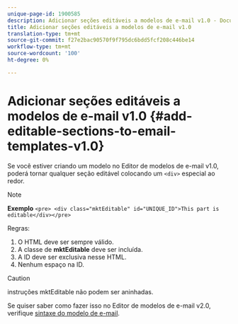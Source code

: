 ```yaml
---
unique-page-id: 1900585
description: Adicionar seções editáveis a modelos de e-mail v1.0 - Documentos do Marketing - Documentação do produto
title: Adicionar seções editáveis a modelos de e-mail v1.0
translation-type: tm+mt
source-git-commit: f27e2bac90570f9f795dc6bdd5fcf208c446be14
workflow-type: tm+mt
source-wordcount: '100'
ht-degree: 0%

---
```



# Adicionar seções editáveis a modelos de e-mail v1.0 {#add-editable-sections-to-email-templates-v1.0}

Se você estiver criando um modelo no Editor de modelos de e-mail v1.0, poderá tornar qualquer seção editável colocando um `<div>` especial ao redor.

>[!NOTE]
>
>**Exemplo**
>`<pre> <div class="mktEditable" id="UNIQUE_ID">This part is editable</div></pre>`

Regras:

1. O HTML deve ser sempre válido.
1. A classe de **mktEditable** deve ser incluída.
1. A ID deve ser exclusiva nesse HTML.
1. Nenhum espaço na ID.

>[!CAUTION]
>
>instruções mktEditable não podem ser aninhadas.

Se quiser saber como fazer isso no Editor de modelos de e-mail v2.0, verifique [sintaxe do modelo de e-mail](/help/marketo/product-docs/email-marketing/general/email-editor-2/email-template-syntax.md).
